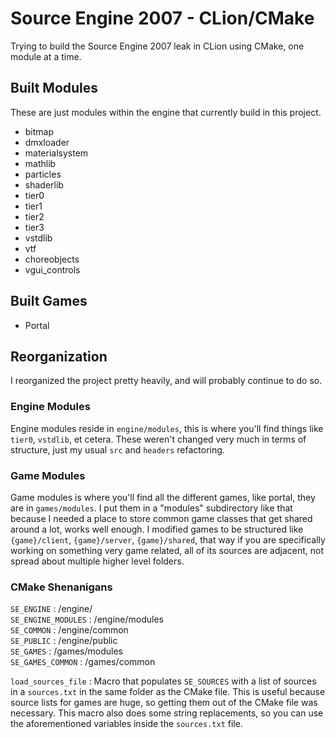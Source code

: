 # Source Engine 2007 - CLion/CMake

Trying to build the Source Engine 2007 leak in CLion using CMake, one module at a time.

## Built Modules

These are just modules within the engine that currently build in this project.

- bitmap
- dmxloader
- materialsystem
- mathlib
- particles
- shaderlib
- tier0
- tier1
- tier2
- tier3
- vstdlib
- vtf
- choreobjects
- vgui_controls

## Built Games
- Portal

## Reorganization

I reorganized the project pretty heavily, and will probably continue to do so.

### Engine Modules

Engine modules reside in `engine/modules`, this is where you'll find things like `tier0`, `vstdlib`, et cetera. These
weren't changed very much in terms of structure, just my usual `src` and `headers` refactoring.

### Game Modules

Game modules is where you'll find all the different games, like portal, they are in `games/modules`. I put them
in a "modules" subdirectory like that because I needed a place to store common game classes that get shared around
a lot, works well enough. I modified games to be structured like `{game}/client`, `{game}/server`, `{game}/shared`,
that way if you are specifically working on something very game related, all of its sources are adjacent, not spread
about multiple higher level folders.

### CMake Shenanigans

`SE_ENGINE` : /engine/  
`SE_ENGINE_MODULES` : /engine/modules  
`SE_COMMON` : /engine/common  
`SE_PUBLIC` : /engine/public  
`SE_GAMES` : /games/modules  
`SE_GAMES_COMMON` : /games/common  

`load_sources_file` : Macro that populates `SE_SOURCES` with a list of sources in a `sources.txt` in the same folder as the
CMake file. This is useful because source lists for games are huge, so getting them out of the CMake file was necessary.
This macro also does some string replacements, so you can use the aforementioned variables inside the `sources.txt` file.
